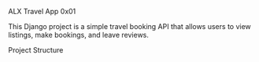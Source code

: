  ALX Travel App 0x01

This Django project is a simple travel booking API that allows users to view listings, make bookings, and leave reviews.

Project Structure
